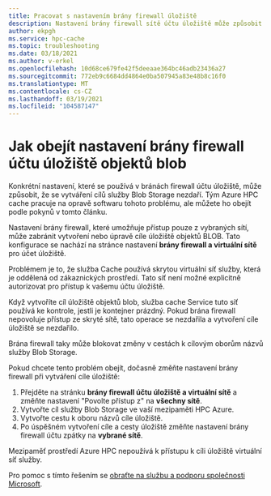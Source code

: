 ```yaml
---
title: Pracovat s nastavením brány firewall úložiště
description: Nastavení brány firewall sítě účtu úložiště může způsobit selhání při vytváření cíle Azure Blob Storage v mezipaměti HPC Azure. Tento článek obsahuje alternativní řešení pro omezení, dokud nebude zavedena Oprava softwaru.
author: ekpgh
ms.service: hpc-cache
ms.topic: troubleshooting
ms.date: 03/18/2021
ms.author: v-erkel
ms.openlocfilehash: 10d68ce679fe42f5deeaae364bc46adb23436a27
ms.sourcegitcommit: 772eb9c6684dd4864e0ba507945a83e48b8c16f0
ms.translationtype: MT
ms.contentlocale: cs-CZ
ms.lasthandoff: 03/19/2021
ms.locfileid: "104587147"
---
```

# <a name="work-around-blob-storage-account-firewall-settings"></a>Jak obejít nastavení brány firewall účtu úložiště objektů blob

Konkrétní nastavení, které se používá v bránách firewall účtu úložiště, může způsobit, že se vytváření cílů služby Blob Storage nezdaří. Tým Azure HPC cache pracuje na opravě softwaru tohoto problému, ale můžete ho obejít podle pokynů v tomto článku.

Nastavení brány firewall, které umožňuje přístup pouze z vybraných sítí, může zabránit vytvoření nebo úpravě cíle úložiště objektů BLOB. Tato konfigurace se nachází na stránce nastavení **brány firewall a virtuální sítě** pro účet úložiště.

Problémem je to, že služba Cache používá skrytou virtuální síť služby, která je oddělená od zákaznických prostředí. Tato síť není možné explicitně autorizovat pro přístup k vašemu účtu úložiště.

Když vytvoříte cíl úložiště objektů blob, služba cache Service tuto síť používá ke kontrole, jestli je kontejner prázdný. Pokud brána firewall nepovoluje přístup ze skryté sítě, tato operace se nezdařila a vytvoření cíle úložiště se nezdařilo.

Brána firewall taky může blokovat změny v cestách k cílovým oborům názvů služby Blob Storage.

Pokud chcete tento problém obejít, dočasně změňte nastavení brány firewall při vytváření cíle úložiště:

1. Přejděte na stránku **brány firewall účtu úložiště a virtuální sítě** a změňte nastavení "Povolte přístup z" na **všechny sítě**.
1. Vytvořte cíl služby Blob Storage ve vaší mezipaměti HPC Azure.
1. Vytvořte cestu k oboru názvů cíle úložiště.
1. Po úspěšném vytvoření cíle a cesty úložiště změňte nastavení brány firewall účtu zpátky na **vybrané sítě**.

Mezipaměť prostředí Azure HPC nepoužívá k přístupu k cíli úložiště virtuální síť služby.

Pro pomoc s tímto řešením se [obraťte na službu a podporu společnosti Microsoft](hpc-cache-support-ticket.md).
